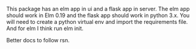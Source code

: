 This package has an elm app in ui and a flask app in server. The elm app should work in Elm 0.19 and the flask app should work in python 3.x.
You will need to create a python virtual env and import the requirements file. And for elm
I think run elm init.

Better docs to follow rsn.

